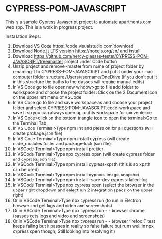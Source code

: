 # CYPRESS-POM-JAVASCRIPT
This is a sample Cypress Javascript project to automate apartments.com web app.
This is a work in progress project.

Installation Steps: 
1.	Download VS Code https://code.visualstudio.com/download
2.	Download Node.js LTS version https://nodejs.org/en/ and install
3.	Download https://github.com/nerdy-glasses-tester/CYPRESS-POM-JAVASCRIPT/tree/master project under Code button
4.	Unzip project and remove -master from name of project folder by renaming it to CYPRESS-POM-JAVASCRIPT and put it under your mac computer folder structure /Users/username/OneDrive (if you don’t put it in this structure the paths to the classes will require manual edits)
5.	In VS Code go to file open new window>go to file add folder to workspace and choose the project folder>Click on the 2 Document Icon on the upper left menu of VSCode
6.	In VS Code go to file and save workspace as and choose your project folder and select CYPRESS-POM-JAVASCRIPT.code-workspace and save it so you can always open up to this workspace for convenience
7.	In VS Code>click on the bottom triangle icon to open the terminal>Go to the Terminal Tab
8.	In VS Code Terminal>Type npm init and press ok for all questions (will create package.json file)
9.	In VS Code Terminal>Type npm install cypress (will create node_modules folder and package-lock.json file)
10.	In VSCode Terminal>Type npm install prettier
11.	In VSCode Terminal>Type npx cypress open (will create cypress folder and cypress.json file)
12.	In VSCode Terminal>Type npm install cypress-xpath (this is so xpath can be used)
13.	In VSCode Terminal>Type npm install cypress-image-snapshot
14.	In VSCode Terminal>Type npm install –save-dev cypress-failed-log
15.	In VSCode Terminal>Type npx cypress open (select the browser in the upper right dropdown and select run 2 integration specs on the upper right)
16.	Or in VSCode Terminal>Type npx cypress run (to run in Electron browser and get logs and video and screenshots)
17.	Or in VSCode Terminal>Type npx cypress run - - browser chrome (passes gets logs and video and screenshots)
18.	Or in VSCode Terminal>Type npx cypress run - - browser firefox (1 test keeps failing but it passes in reality so false failure but runs well in npx cypress open though; Still looking into resolving it.)
